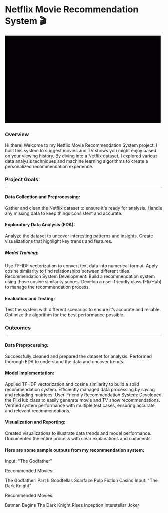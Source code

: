 # Netflix Movie Recommendation System 🎬


<img src = "IMG_1178.gif"/>


### Overview

Hi there! Welcome to my Netflix Movie Recommendation System project. I built this system to suggest movies and TV shows you might enjoy based on your viewing history. By diving into a Netflix dataset, I explored various data analysis techniques and machine learning algorithms to create a personalized recommendation experience.


### Project Goals:<br>
<hr>

#### Data Collection and Preprocessing:<br>
Gather and clean the Netflix dataset to ensure it's ready for analysis.
Handle any missing data to keep things consistent and accurate.


#### Exploratory Data Analysis (EDA):<br>
Analyze the dataset to uncover interesting patterns and insights.
Create visualizations that highlight key trends and features.


##### Model Training:<br>
Use TF-IDF vectorization to convert text data into numerical format.
Apply cosine similarity to find relationships between different titles.
Recommendation System Development:
Build a recommendation system using those cosine similarity scores.
Develop a user-friendly class (FlixHub) to manage the recommendation process.


#### Evaluation and Testing:<br>
Test the system with different scenarios to ensure it’s accurate and reliable.
Optimize the algorithm for the best performance possible.


### Outcomes
<hr>

#### Data Preprocessing:<br>
Successfully cleaned and prepared the dataset for analysis.
Performed thorough EDA to understand the data and uncover trends.


#### Model Implementation:<br>
Applied TF-IDF vectorization and cosine similarity to build a solid recommendation system.
Efficiently managed data processing by saving and reloading matrices.
User-Friendly Recommendation System:
Developed the FlixHub class to easily generate movie and TV show recommendations.
Verified system performance with multiple test cases, ensuring accurate and relevant recommendations.


#### Visualization and Reporting:<br>
Created visualizations to illustrate data trends and model performance.
Documented the entire process with clear explanations and comments.

#### Here are some sample outputs from my recommendation system:

Input: "The Godfather"

Recommended Movies:

The Godfather: Part II
Goodfellas
Scarface
Pulp Fiction
Casino
Input: "The Dark Knight"

Recommended Movies:

Batman Begins
The Dark Knight Rises
Inception
Interstellar
Joker



